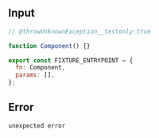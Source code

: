 
## Input

```javascript
// @throwUnknownException__testonly:true

function Component() {}

export const FIXTURE_ENTRYPOINT = {
  fn: Component,
  params: [],
};

```


## Error

```
unexpected error
```
          
      